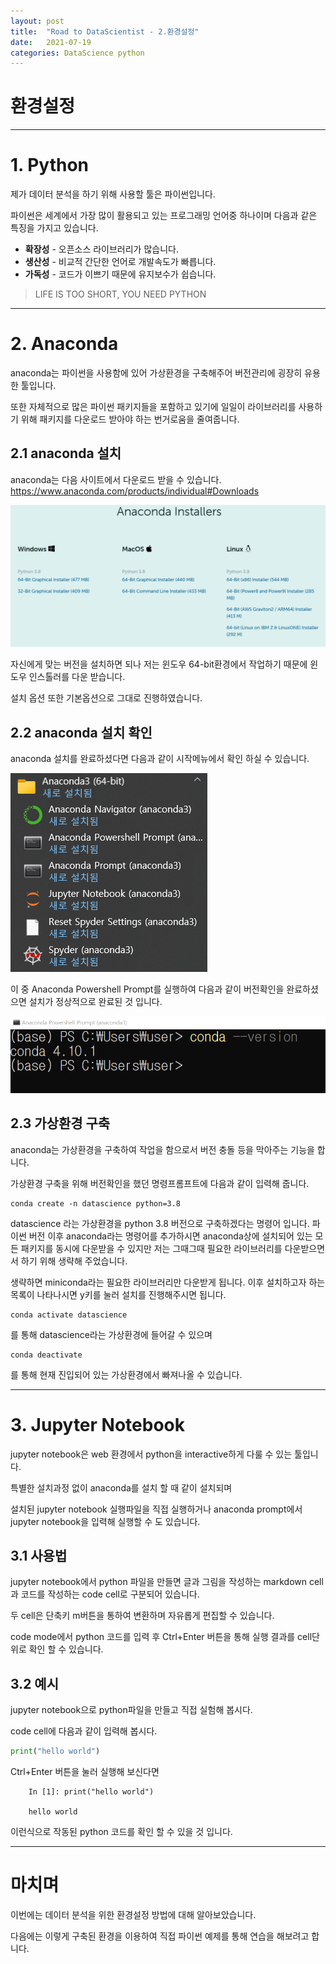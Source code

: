 ```yaml
---
layout: post
title:  "Road to DataScientist - 2.환경설정"
date:   2021-07-19 
categories: DataScience python 
---
```

# 환경설정
---



# 1. Python

제가 데이터 분석을 하기 위해 사용할 툴은 파이썬입니다.

파이썬은 세계에서 가장 많이 활용되고 있는 프로그래밍 언어중 하나이며 다음과 같은 특징을 가지고 있습니다.

* **확장성** - 오픈소스 라이브러리가 많습니다.
* **생산성** - 비교적 간단한 언어로 개발속도가 빠릅니다.
* **가독성** - 코드가 이쁘기 때문에 유지보수가 쉽습니다.

> LIFE IS TOO SHORT, YOU NEED PYTHON
---

# 2. Anaconda

anaconda는 파이썬을 사용함에 있어 가상환경을 구축해주어 버전관리에 굉장히 유용한 툴입니다.

또한 자체적으로 많은 파이썬 패키지들을 포함하고 있기에 일일이 라이브러리를 사용하기 위해 패키지를 다운로드 받아야 하는 번거로움을 줄여줍니다.

## 2.1 anaconda 설치

anaconda는 다음 사이트에서 다운로드 받을 수 있습니다. <https://www.anaconda.com/products/individual#Downloads>

![anaconda_1](/img/anaconda_1.png)

자신에게 맞는 버전을 설치하면 되나 저는 윈도우 64-bit환경에서 작업하기 때문에 윈도우 인스톨러를 다운 받습니다.

설치 옵션 또한 기본옵션으로 그대로 진행하였습니다.

## 2.2 anaconda 설치 확인

anaconda 설치를 완료하셨다면 다음과 같이 시작메뉴에서 확인 하실 수 있습니다.

![anaconda_2](/img/anaconda_2.png)

이 중 Anaconda Powershell Prompt를 실행하여 다음과 같이 버전확인을 완료하셨으면 설치가 정상적으로 완료된 것 입니다.

![anaconda_3](/img/anaconda_3.png)

## 2.3 가상환경 구축

anaconda는 가상환경을 구축하여 작업을 함으로서 버전 충돌 등을 막아주는 기능을 합니다.

가상환경 구축을 위해 버전확인을 했던 명령프롬프트에 다음과 같이 입력해 줍니다.

    conda create -n datascience python=3.8
    
datascience 라는 가상환경을 python 3.8 버전으로 구축하겠다는 명령어 입니다. 파이썬 버전 이후 anaconda라는 명령어를 추가하시면 anaconda상에 설치되어 있는 모든 패키지를 동시에 다운받을 수 있지만 저는 그때그때 필요한 라이브러리를 다운받으면서 하기 위해 생략해 주었습니다.

생략하면 miniconda라는 필요한 라이브러리만 다운받게 됩니다. 이후 설치하고자 하는 목록이 나타나시면 y키를 눌러 설치를 진행해주시면 됩니다.

    conda activate datascience
    
를 통해 datascience라는 가상환경에 들어갈 수 있으며

    conda deactivate

를 통해 현재 진입되어 있는 가상환경에서 빠져나올 수 있습니다.

---

# 3. Jupyter Notebook

jupyter notebook은 web 환경에서 python을 interactive하게 다룰 수 있는 툴입니다.

특별한 설치과정 없이 anaconda를 설치 할 때 같이 설치되며

설치된 jupyter notebook 실행파일을 직접 실행하거나 anaconda prompt에서 jupyter notebook을 입력해 실행할 수 도 있습니다.


## 3.1 사용법

jupyter notebook에서 python 파일을 만들면 글과 그림을 작성하는 markdown cell 과 코드를 작성하는 code cell로 구분되어 있습니다.

두 cell은 단축키 m버튼을 통하여 변환하며 자유롭게 편집할 수 있습니다.

code mode에서 python 코드를 입력 후 Ctrl+Enter 버튼을 통해 실행 결과를 cell단위로 확인 할 수 있습니다.

## 3.2 예시

jupyter notebook으로 python파일을 만들고 직접 실험해 봅시다.

code cell에 다음과 같이 입력해 봅시다.

```python
print("hello world")
```

Ctrl+Enter 버튼을 눌러 실행해 보신다면

        In [1]: print("hello world")
        
        hello world
        
이런식으로 작동된 python 코드를 확인 할 수 있을 것 입니다.

---

# 마치며

이번에는 데이터 분석을 위한 환경설정 방법에 대해 알아보았습니다.

다음에는 이렇게 구축된 환경을 이용하여 직접 파이썬 예제를 통해 연습을 해보려고 합니다.